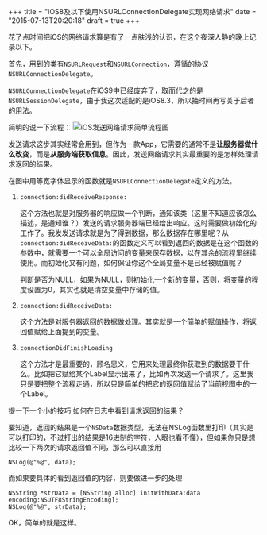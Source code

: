 +++
title  = "iOS8及以下使用NSURLConnectionDelegate实现网络请求"
date = "2015-07-13T20:20:18"
draft = true
+++

花了点时间把iOS的网络请求算是有了一点肤浅的认识，在这个夜深人静的晚上记录以下。

首先，用到的类有`NSURLRequest`和`NSURLConnection`，遵循的协议`NSURLConnectionDelegate`。

`NSURLConnectionDelegate`在iOS9中已经废弃了，取而代之的是`NSURLSessionDelegate`，由于我这次适配的是iOS8.3，所以抽时间再写关于后者的用法。

简明的说一下流程：
![iOS发送网络请求简单流程图](http://7xn2pe.com1.z0.glb.clouddn.com/iOS-network.jpg)

发送请求这步其实经常会用到，但作为一款App，它需要的通常不是**让服务器做什么改变**，而是**从服务端获取信息**。因此，发送网络请求其实最重要的是怎样处理请求返回的结果。

在图中用等宽字体显示的函数就是`NSURLConnectionDelegate`定义的方法。

1. `connection:didReceiveResponse:`

    这个方法也就是对服务器的响应做一个判断，通知该类（这里不知道应该怎么描述，是通知谁？）发送的请求服务器端已经给出响应。这时需要做初始化的工作了。我发发送请求就是为了得到数据，那么数据存在哪里呢？从`connection:didReceiveData:`的函数定义可以看到返回的数据是在这个函数的参数中，就需要一个可以全局访问的变量来保存数据，以在其余的流程里继续使用。而初始化又有问题，如何保证你这个全局变量不是已经被赋值呢？
    
    判断是否为NULL，如果为NULL，则初始化一个新的变量，否则，将变量的程度设置为0，其实也就是清空变量中存储的值。
    
2. `connection:didReceiveData:`
    
    这个方法是对服务器返回的数据做处理。其实就是一个简单的赋值操作，将返回值赋给上面提到的变量。

3. `connectionDidFinishLoading`
    
    这个方法才是最重要的，顾名思义，它用来处理最终你获取到的数据要干什么。比如把它赋给某个Label显示出来了，比如再次发送一个请求了。这里我只是要把整个流程走通，所以只是简单的把它的返回值赋给了当前视图中的一个Label。
    
提一下一个小的技巧
如何在日志中看到请求返回的结果？

要知道，返回的结果是一个`NSData`数据类型，无法在NSLog函数里打印（其实是可以打印的，不过打出的结果是16进制的字符，人眼也看不懂），但如果你只是想比较一下两次的请求返回值不同，那么可以直接用

```
NSLog(@"%@", data);
```

而如果要具体的看到返回值的内容，则要做进一步的处理

```
NSString *strData = [NSString alloc] initWithData:data encoding:NSUTF8StringEncoding];
NSLog(@"%@", strData);
```

OK，简单的就是这样。


